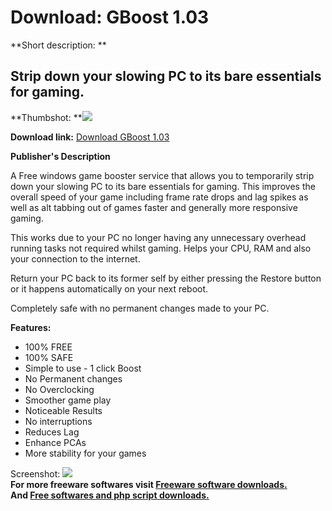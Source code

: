 # Download: GBoost 1.03

**Short description: **

## Strip down your slowing PC to its bare essentials for gaming.

  
**Thumbshot: **![](http://www.freewarefiles.com/screenshot/gboost_md.jpg)   
  
**Download link:** [Download GBoost 1.03](http://freesoftwares.boysofts.com/GBoost_program_63835.html)  
  

**Publisher's Description**  
  

A Free windows game booster service that allows you to temporarily strip down
your slowing PC to its bare essentials for gaming. This improves the overall
speed of your game including frame rate drops and lag spikes as well as alt
tabbing out of games faster and generally more responsive gaming.

This works due to your PC no longer having any unnecessary overhead running
tasks not required whilst gaming. Helps your CPU, RAM and also your connection
to the internet.

Return your PC back to its former self by either pressing the Restore button
or it happens automatically on your next reboot.

Completely safe with no permanent changes made to your PC.

**Features:**

  * 100% FREE 
  * 100% SAFE 
  * Simple to use - 1 click Boost 
  * No Permanent changes 
  * No Overclocking 
  * Smoother game play 
  * Noticeable Results 
  * No interruptions 
  * Reduces Lag 
  * Enhance PCAs 
  * More stability for your games 

  
  
Screenshot: ![](http://www.freewarefiles.com/screenshot/gboost.jpg)  
**For more freeware softwares visit [Freeware software downloads.](http://freesoftwares.boysofts.com/)**   
**And [Free softwares and php script downloads.](http://www.boysofts.com/)**

